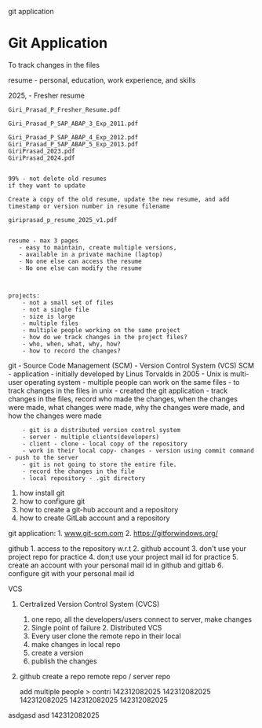 git application
# Git Application

To track changes in the files 

resume - personal, education, work experience, and skills

2025, - 
    Fresher resume

    Giri_Prasad_P_Fresher_Resume.pdf

    Giri_Prasad_P_SAP_ABAP_3_Exp_2011.pdf

    Giri_Prasad_P_SAP_ABAP_4_Exp_2012.pdf
    Giri_Prasad_P_SAP_ABAP_5_Exp_2013.pdf   
    GiriPrasad_2023.pdf
    GiriPrasad_2024.pdf


    99% - not delete old resumes
    if they want to update

    Create a copy of the old resume, update the new resume, and add timestamp or version number in resume filename

    giriprasad_p_resume_2025_v1.pdf


    resume - max 3 pages 
       - easy to maintain, create multiple versions, 
       - available in a private machine (laptop)
       - No one else can access the resume
       - No one else can modify the resume
    


    projects:
        - not a small set of files
        - not a single file
        - size is large
        - multiple files
        - multiple people working on the same project
        - how do we track changes in the project files?
        - who, when, what, why, how?
        - how to record the changes?

git 
     - Source Code Management (SCM) 
        - Version Control System (VCS)
     SCM 
        - application
        - initially developed by Linus Torvalds in 2005
        - Unix is multi-user operating system
        - multiple people can work on the same files
        - to track changes in the files in unix 
        - created the git application
        - track changes in the files, record who made the changes, when the changes were made, what changes were made, why the changes were made, and how the changes were made

        - git is a distributed version control system
        - server - multiple clients(developers)
        - client - clone - local copy of the repository
        - work in their local copy- changes - version using commit command - push to the server
        - git is not going to store the entire file.
        - record the changes in the file
        - local repository - .git directory

1. how install git 
2. how to configure git
3. how to create a git-hub account and a repository
4. how to create GitLab account and a repository


git application:
    1. www.git-scm.com
    2. https://gitforwindows.org/


github 
    1. access to the repository w.r.t 
    2. github account
    3. don't use your project repo for practice
    4. don;t use your project mail id for practice
    5. create an account with your personal mail id in github and gitlab
    6. configure git with your personal mail id




VCS 
   1. Certralized Version Control System (CVCS)
      1. one repo, all the developers/users connect to server, make changes
      2. Single point of failure
    2. Distributed VCS
      1. Every user clone the remote repo in their local
      2. make changes in local repo
      3. create a version
      4. publish the changes
    
1. github
    create a repo
    remote repo / server repo

    add multiple people > contri
142312082025
142312082025
142312082025
142312082025
142312082025

asdgasd
asd
142312082025